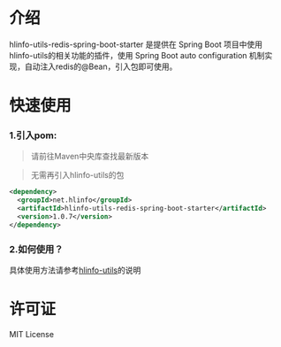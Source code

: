 # 介绍

hlinfo-utils-redis-spring-boot-starter 是提供在 Spring Boot 项目中使用 hlinfo-utils的相关功能的插件，使用 Spring Boot auto configuration 机制实现，自动注入redis的@Bean，引入包即可使用。

# 快速使用

### 1.引入pom:

>请前往Maven中央库查找最新版本

>无需再引入hlinfo-utils的包

```xml
<dependency>
  <groupId>net.hlinfo</groupId>
  <artifactId>hlinfo-utils-redis-spring-boot-starter</artifactId>
  <version>1.0.7</version>
</dependency>
```


### 2.如何使用？

具体使用方法请参考[hlinfo-utils](https://github.com/hlinfocc/hlinfo-utils)的说明

# 许可证
MIT License 
